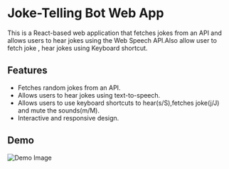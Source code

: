 # Joke-Telling Bot Web App

This is a React-based web application that fetches jokes from an API and allows users to hear jokes using the Web Speech API.Also allow user to fetch joke , hear jokes using Keyboard shortcut.

## Features

- Fetches random jokes from an API.
- Allows users to hear jokes using text-to-speech.
- Allows users to use keyboard shortcuts to hear(s/S),fetches joke(j/J) and mute the sounds(m/M).
- Interactive and responsive design.

## Demo

![Demo Image](./assets/Demo.png)


